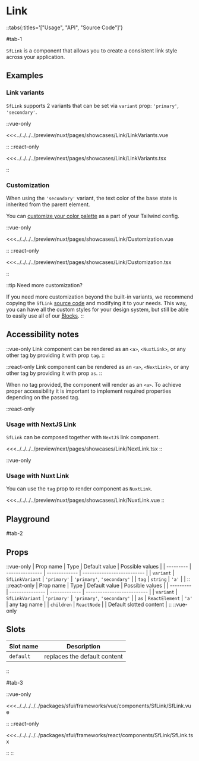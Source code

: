 # Link

::tabs{:titles='["Usage", "API", "Source Code"]'}

#tab-1

`SfLink` is a component that allows you to create a consistent link style across your application.

## Examples

### Link variants

`SfLink` supports 2 variants that can be set via `variant` prop: `'primary'`, `'secondary'`.

<Showcase showcase-name="Link/LinkVariants">

::vue-only

<<<../../../../preview/nuxt/pages/showcases/Link/LinkVariants.vue

::
::react-only

<<<../../../../preview/next/pages/showcases/Link/LinkVariants.tsx

::
</Showcase>

### Customization

When using the `'secondary'` variant, the text color of the base state is inherited from the parent element.

You can [customize your color palette](../customization/theming.html) as a part of your Tailwind config.

<Showcase showcase-name="Link/Customization">

::vue-only

<<<../../../../preview/nuxt/pages/showcases/Link/Customization.vue

::
::react-only

<<<../../../../preview/next/pages/showcases/Link/Customization.tsx

::
</Showcase>

::tip Need more customization?

If you need more customization beyond the built-in variants, we recommend copying the `SfLink` [source code](#source) and modifying it to your needs. This way, you can have all the custom styles for your design system, but still be able to easily use all of our [Blocks](./blocks.html).
::



## Accessibility notes

::vue-only
Link component can be rendered as an `<a>`, `<NuxtLink>`, or any other tag by providing it with prop `tag`. 
::

::react-only
Link component can be rendered as an `<a>`, `<NextLink>`, or any other tag by providing it with prop `as`. 
::



When no tag provided, the component will render as an `<a>`. To achieve proper accessibility it is important to implement required properties depending on the passed tag.

::react-only
### Usage with NextJS Link

`SfLink` can be composed together with `NextJS` link component.

<Showcase showcase-name="Link/NextLink">
<<<../../../../preview/next/pages/showcases/Link/NextLink.tsx
</Showcase>
::

::vue-only

### Usage with Nuxt Link

You can use the `tag` prop to render component as `NuxtLink`.

<Showcase showcase-name="Link/NuxtLink">
<<<../../../../preview/nuxt/pages/showcases/Link/NuxtLink.vue
</Showcase>
::

## Playground

<Generate />

#tab-2

## Props

::vue-only
| Prop name | Type            | Default value | Possible values            |
| --------- | --------------- | ------------- | -------------------------- |
| `variant` | `SfLinkVariant` | `'primary'`   | `'primary'`, `'secondary'` |
| `tag` | `string` | `'a'` | |
::
::react-only
| Prop name | Type            | Default value | Possible values            |
| --------- | --------------- | ------------- | -------------------------- |
| `variant` | `SfLinkVariant` | `'primary'`   | `'primary'`, `'secondary'` |
| `as` | `ReactElement` | `'a'` | any tag name |
| `children` | `ReactNode` | | Default slotted content |
::
::vue-only

## Slots
| Slot name | Description                  |
| --------- | ---------------------------- |
| `default` | replaces the default content |
::

#tab-3

::vue-only

<<<../../../../../packages/sfui/frameworks/vue/components/SfLink/SfLink.vue

::
::react-only

<<<../../../../../packages/sfui/frameworks/react/components/SfLink/SfLink.tsx

::
::
